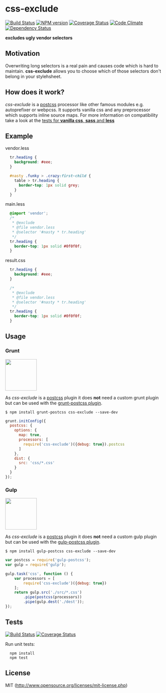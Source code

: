 # css-exclude

[![Build Status](https://travis-ci.org/jantimon/css-exclude.svg)](https://travis-ci.org/jantimon/css-exclude)
[![NPM version](https://badge.fury.io/js/css-exclude.svg)](http://badge.fury.io/js/css-exclude)
[![Coverage Status](https://coveralls.io/repos/jantimon/css-exclude/badge.png)](https://coveralls.io/r/jantimon/css-exclude)
[![Code Climate](https://codeclimate.com/github/jantimon/css-exclude/badges/gpa.svg)](https://codeclimate.com/github/jantimon/css-exclude)
[![Dependency Status](https://david-dm.org/jantimon/css-exclude.png)](https://david-dm.org/jantimon/css-exclude)

**excludes ugly vendor selectors**

## Motivation

Overwriting long selectors is a real pain and causes code which is hard to maintain.
**css-exclude** allows you to choose which of those selectors don't belong in your stylehsheet.

## How does it work?

*css-exclude* is a [postcss](https://github.com/postcss/postcss) processor like other famous modules e.g. autoprefixer or webpcss.
It supports vanilla css and any preprocessor which supports inline source maps.
For more information on compatibility take a look at the [tests for **vanilla css**, **sass** and **less**](https://github.com/jantimon/css-exclude/tree/master/test)


## Example

vendor.less
```css
  tr.heading {
    background: #eee;
  }

  #nasty .funky > .crazy:first-child {
    table > tr.heading {
      border-top: 1px solid grey;
    }
  }
```

main.less
```css
  @import 'vendor';
  /*
   * @exclude
   * @file vendor.less
   * @selector '#nasty * tr.heading'
   */
  tr.heading {
    border-top: 1px solid #0f0f0f;
  }
```

result.css
```css
  tr.heading {
    background: #eee;
  }

  /*
   * @exclude
   * @file vendor.less
   * @selector '#nasty * tr.heading'
   */
  tr.heading {
    border-top: 1px solid #0f0f0f;
  }
```

## Usage

### Grunt

<img height="100" src="https://camo.githubusercontent.com/39242419c60a53e1f3cecdeecb2460acce47366f/687474703a2f2f6772756e746a732e636f6d2f696d672f6772756e742d6c6f676f2d6e6f2d776f72646d61726b2e737667">

As *css-exclude* is a [postcss]((https://github.com/postcss/postcss)) plugin it does **not** need a custom grunt plugin but
can be used with the [grunt-postcss plugin](https://github.com/nDmitry/grunt-postcss).

```
$ npm install grunt-postcss css-exclude --save-dev
```

```js
grunt.initConfig({
  postcss: {
    options: {
      map: true,
      processors: [
        require('css-exclude')({debug: true}).postcss
      ]
    },
    dist: {
      src: 'css/*.css'
    }
  }
});
```

### Gulp

<img height="100" src="https://raw.githubusercontent.com/gulpjs/artwork/master/gulp.png">

As *css-exclude* is a [postcss]((https://github.com/postcss/postcss)) plugin it does **not** need a custom gulp plugin but
can be used with the [gulp-postcss plugin](https://github.com/w0rm/gulp-postcss).

```
$ npm install gulp-postcss css-exclude --save-dev
```

```js
var postcss = require('gulp-postcss');
var gulp = require('gulp');

gulp.task('css', function () {
    var processors = [
        require('css-exclude')({debug: true})
    ];
    return gulp.src('./src/*.css')
        .pipe(postcss(processors))
        .pipe(gulp.dest('./dest'));
});
```

## Tests

[![Build Status](https://secure.travis-ci.org/jantimon/html-tpl-loader.svg?branch=master)](http://travis-ci.org/jantimon/html-tpl-loader)
[![Coverage Status](https://coveralls.io/repos/jantimon/css-exclude/badge.png)](https://coveralls.io/r/jantimon/css-exclude)

Run unit tests:

```
  npm install
  npm test
```

## License

MIT (http://www.opensource.org/licenses/mit-license.php)


